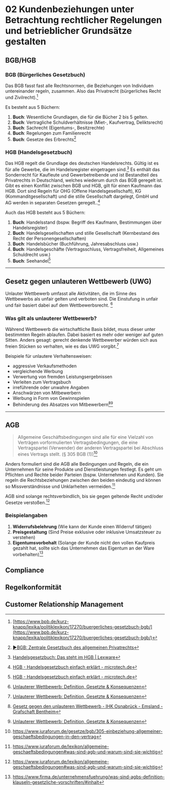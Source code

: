 # 02 Kundenbeziehungen unter Betrachtung rechtlicher Regelungen und betrieblicher Grundsätze gestalten

## BGB/HGB
### BGB (Bürgerliches Gesetzbuch)
Das BGB fasst fast alle Rechtsnormen, die Beziehungen von Individuen untereinander regeln, zusammen. Also das Privatrecht (bürgerliches Recht und Zivilrecht).[^1]

Es besteht aus 5 Büchern:

1. **Buch**: Wesentliche Grundlagen, die für die Bücher 2 bis 5 gelten.
2. **Buch**: Vertragliche Schuldverhältnisse (Miet-, Kaufvertrag, Deliktsrecht)
3. **Buch**: Sachrecht (Eigentums-, Besitzrechte)
4. **Buch**: Regelungen zum Familienrecht
5. **Buch**: Gesetze des Erbrechts[^2]

### HGB (Handelsgesetzbuch)
Das HGB regelt die Grundlage des deutschen Handelsrechts. Gültig ist es für alle Gewerbe, die im Handelsregister eingetragen sind.[^3] Es enthält das Sonderrecht für Kaufleute und Gewerbetreibende und ist Bestandteil des Privatrechts in Deutschland, welches wiederum durch das BGB geregelt ist. Gibt es einen Konflikt zwischen BGB und HGB, gilt für einen Kaufmann das HGB. Dort sind Regeln für OHG (Offene Handelsgesellschaft), KG (Kommanditgesellschaft) und die stille Gesellschaft dargelegt, GmbH und AG werden in separaten Gesetzen geregelt..[^4]

Auch das HGB besteht aus 5 Büchern:

1. **Buch**: Handelsstand (bspw. Begriff des Kaufmann, Bestimmungen über Handelsregister)
2. **Buch**: Handelsgesellschaften und stille Gesellschaft (Kernbestand des Recht der Personengesellschaften)
3. **Buch**: Handelsbücher (Buchführung, Jahresabschluss usw.)
4. **Buch**: Handelsgeschäfte (Vertragsschluss, Vertragsfreiheit, Allgemeines Schuldrecht usw.)
5. **Buch**: Seehandel[^4]
---
## Gesetz gegen unlauteren Wettbewerb (UWG)
Unlauter Wettbewerb umfasst alle Aktivitäten, die im Sinne des Wettbewerbs als unfair gelten und verboten sind. Die Einstufung in unfair und fair basiert dabei auf dem Wettbewerbsrecht. [^6] 
### Was gilt als unlauterer Wettbewerb?
Während Wettbewerb die wirtschaftliche Basis bildet, muss dieser unter bestimmten Regeln ablaufen. Dabei basiert es mehr oder weniger auf guten Sitten. Anders gesagt: gerecht denkende Wettbewerber würden sich aus freien Stücken so verhalten, wie es das UWG vorgibt.[^6]

Beispiele für unlautere Verhaltensweisen:

- aggressive Verkaufsmethoden
- vergleichende Werbung
- Verwertung von fremden Leistungsergebnissen
- Verleiten zum Vertragsbuch
- irreführende oder unwahre Angaben
- Anschwärzen von Mitbewerbern
- Werbung in Form von Gewinnspielen
- Behinderung des Absatzes von Mitbewerbern[^5][^6]
---
## AGB
>Allgemeine Geschäftsbedingungen sind alle für eine Vielzahl von Verträgen vorformulierten Vertragsbedingungen, die eine Vertragspartei (Verwender) der anderen Vertragspartei bei Abschluss eines Vertrags stellt. (§ 305 BGB (1))[^7]

Anders formuliert sind die AGB alle Bedingungen und Regeln, die ein Unternehmen für seine Produkte und Dienstleistungen festlegt. Es geht um Pflichten und Rechte beider Parteien (bspw. Unternehmen und Kunden). Sie regeln die Rechtsbeziehungen zwischen den beiden eindeutig und können so Missverständnisse und Unklarheiten vermeiden.[^8]

AGB sind solange rechtsverbindlich, bis sie gegen geltende Recht und/oder Gesetze verstoßen.[^8]
### Beispielangaben
1. **Widerrufsbelehrung** (Wie kann der Kunde einen Widerruf tätigen)
2. **Preisgestaltung** (Sind Preise exklusive oder inklusive Umsatzsteuer zu verstehen)
3. **Eigentumsvorbehalt** (Solange der Kunde nicht den vollen Kaufpreis gezahlt hat, sollte sich das Unternehmen das Eigentum an der Ware vorbehalten)[^9]
## Compliance
## Regelkonformität
## Customer Relationship Management


[^1]: [https://www.bpb.de/kurz-knapp/lexika/politiklexikon/17270/buergerliches-gesetzbuch-bgb/](https://www.bpb.de/kurz-knapp/lexika/politiklexikon/17270/buergerliches-gesetzbuch-bgb/)
[^2]: [►BGB: Zentrale Gesetzbuch des allgemeinen Privatrechts](https://www.ibau.de/akademie/glossar/bgb/)
[^3]: [Handelsgesetzbuch: Das steht im HGB | Lexware](https://www.lexware.de/wissen/unternehmerlexikon/hgb-handelsgesetzbuch/#:~:text=Die%20Abk%C3%BCrzung%20HGB%20steht%20f%C3%BCr,Gliederung%20besteht%20aus%20f%C3%BCnf%20B%C3%BCchern.)
[^4]: [HGB - Handelsgesetzbuch einfach erklärt - microtech.de](https://www.microtech.de/erp-wiki/hgb-handelsgesetzbuch/)
[^5]: [⁣Gesetz gegen den unlauteren Wettbewerb - IHK Osnabrück - Emsland - Grafschaft Bentheim](https://www.ihk.de/osnabrueck/recht-und-fair-play/wettbewerb/uwg-1074360)
[^6]: [Unlauterer Wettbewerb: Definition, Gesetzte & Konsequenzen](https://office.lexware.de/lexikon/unlauterer-wettbewerb/)
[^7]: https://www.juraforum.de/gesetze/bgb/305-einbeziehung-allgemeiner-geschaeftsbedingungen-in-den-vertrag
[^8]: https://www.juraforum.de/lexikon/allgemeine-geschaeftsbedingungen#was-sind-agb-und-warum-sind-sie-wichtig
[^9]: https://www.firma.de/unternehmensfuehrung/was-sind-agbs-definition-klauseln-gesetzliche-vorschriften/#inhalt
